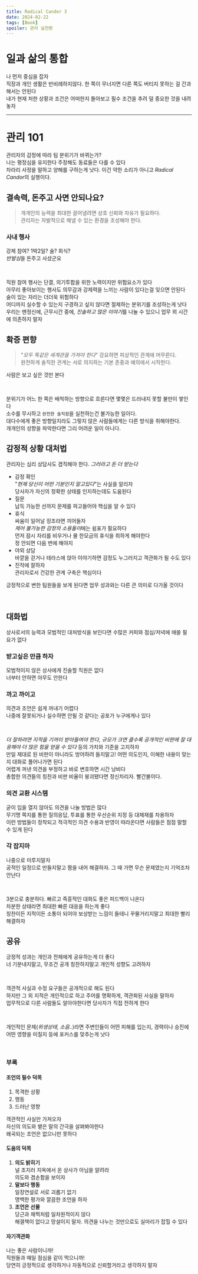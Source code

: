 ```yaml
---
title: Radical Candor 3
date: 2024-02-22
tags: [Book]
spoiler: 관리 실전편
---
```


# 일과 삶의 통합
나 먼저 중심을 잡자  
직장과 개인 생활은 반비례하지않다. 한 쪽이 무너지면 다른 쪽도 버티지 못하는 걸 간과해서는 안된다  
내가 현재 처한 상황과 조건은 어떠한지 돌아보고 필수 조건을 추려 덜 중요한 것을 내려놓자  

---

# 관리 101
관리자의 감정에 따라 팀 분위기가 바뀌는가?  
나는 평정심을 유지한다 주장해도 동료들은 다를 수 있다  
차라리 사정을 말하고 양해를 구하는게 낫다. 이건 약한 소리가 아니고 *Radical Candor*의 실행이다.

## 결속력, 돈주고 사면 안되나요?
> 개개인의 능력을 최대한 끌어낼려면 상호 신뢰와 자유가 필요하다.  
> 관리자는 자발적으로 해낼 수 있는 환경을 조성해야 한다.

### 사내 행사
강제 참여? 1박2일? 술? 회식?  
*반발심*을 돈주고 사셨군요

&nbsp;

직원 참여 행사는 단결, 의기투합을 위한 노력이지만 위험요소가 있다  
아무리 좋아보이는 행사도 의무감과 강제력을 느끼는 사람이 있다는걸 잊으면 안된다  
술이 있는 자리는 더더욱 위험하다  
어디까지 실수할 수 있는지 구경하고 싶지 않다면 절제하는 분위기를 조성하는게 낫다  
우리는 맨정신에, 근무시간 중에, *진솔하고 많은 이야기*를 나눌 수 있으니 업무 외 시간에 의존하지 말자  

## 확증 편향
> "*모두 똑같은 세계관을 가져야 한다*" 강요하면 피상적인 관계에 머무른다.  
> 완전하게 솔직한 관계는 서로 의지하는 기본 존중과 예의에서 시작한다.  

사람은 보고 싶은 것만 본다  

&nbsp;

분위기가 어느 한 쪽은 배척하는 방향으로 흐른다면 몇몇은 드러내지 못할 불만이 쌓인다  
소수를 무시하고 `완전한 솔직함`을 실천하는건 불가능한 일이다.  
대다수에게 좋은 방향일지라도 그렇지 않은 사람들에게는 다른 방식을 취해야한다.  
개개인의 성향을 파악한다면 그리 어려운 일이 아니다.

## 감정적 상황 대처법
관리자는 심리 상담사도 겸직해야 한다. _그러라고 돈 더 받는다_  

- 감정 확인  
    "_현재 당신이 어떤 기분인지 알고있다_"는 사실을 알리자  
    당사자가 자신의 정확한 상태를 인지하는데도 도움된다  
- 질문  
    납득 가능한 선까지 문제를 파고들어야 핵심을 알 수 있다  
- 휴식  
    싸움이 일어날 징조라면 끼어들자  
    *제어 불가능한 감정의 소용돌이*에는 쉼표가 필요하다  
    먼저 잠시 자리를 비우거나 물 한모금의 휴식을 취하게 해야한다  
    정 안되면 다음 번에 해야지  
- 야외 상담  
    바깥을 걷거나 테라스에 앉아 이야기하면 감정도 누그러지고 객관화가 될 수도 있다  
- 진작에 잘하자  
    관리자로서 건강한 관계 구축은 핵심이다  

긍정적으로 변한 팀원들을 보게 된다면 업무 성과와는 다른 큰 의미로 다가올 것이다

&nbsp;

## 대화법
상사로서의 능력과 모범적인 대처방식을 보인다면 수많은 커피와 점심/저녁에 애쓸 필요가 없다  

### 받고싶은 만큼 하자
모범적이지 않은 상사에게 진솔할 직원은 없다  
너부터 안하면 아무도 안한다  

### 까고 까이고
의견과 조언은 쉽게 꺼내기 어렵다  
나중에 잘못되거나 실수하면 안될 것 같다는 공포가 누구에게나 있다

&nbsp;

_더 잘하려면 지적을 기꺼이 받아들여야 한다_, _규모가 크면 클수록 공개적인 비판에 잘 대응해야 더 많은 힘을 얻을 수 있다_ 등의 가치와 기준을 고지하자  
만일 제대로 된 비판이 아니라도 방어하려 들지말고! 어떤 의도인지, 이해한 내용이 맞는지 대화로 풀어나가면 된다  
어렵게 꺼낸 의견을 부정하고 바로 변호하면 시간 낭비다  
총합한 의견들의 칭찬과 비판 비율이 붕괴됐다면 정신차리자. 빨간불이다.  

### 의견 교환 시스템
굳이 입을 열지 않아도 의견을 나눌 방법은 많다  
무기명 쪽지를 통한 질의응답, 투표를 통한 우선순위 지정 등 대체재를 차용하자  
이런 방법들이 정착되고 적극적인 의견 수용과 반영이 따라온다면 사람들은 점점 말할 수 있게 된다

### 각 잡지마
나중으로 미루지말자  
공적인 일정으로 만들지말고 짬을 내어 해결하자. 그 때 가면 무슨 문제였는지 기억조차 안난다  

&nbsp;

3분으로 충분하다. 빠르고 즉흥적인 대화도 좋은 피드백이 나온다  
차분한 상태라면 최대한 빠른 대응을 하는게 좋다  
칭찬이든 지적이든 소통이 되어야 보상받는 느낌이 들테니 꾸물거리지말고 최대한 빨리 해결하자  

## 공유
긍정적 성과는 개인과 전체에게 공유하는게 더 좋다  
너 기분내지말고, 무조건 공개 칭찬하지말고 개인적 성향도 고려하자

&nbsp;

객관적 사실과 수정 요구들은 공개적으로 해도 된다  
하지만 그 외 지적은 개인적으로 하고 주어를 명확하게, 객관화된 사실을 말하자  
업무적으로 다른 사람들도 알아야한다면 당사자가 직접 전하게 한다  

&nbsp;

개인적인 문제(_위생상태_, _소음_..)라면 주변인들이 어떤 피해를 입는지, 경력이나 승진에 어떤 영향을 미칠지 등에 포커스를 맞추는게 낫다  

&nbsp;

### 부록
#### 조언의 필수 덕목
1. 목격한 상황
1. 행동
1. 드러난 영향

객관적인 사실만 가져오자  
자신의 의도와 뱉은 말의 간극을 살펴봐야한다  
왜곡되는 조언은 없으니만 못하다

#### 도움의 덕목
1. __의도 밝히기__  
    널 조지러 지옥에서 온 상사가 아님을 알려라  
    의도와 겸손함을 보이자
1. __말보다 행동__  
    일장연설로 서로 괴롭기 없기  
    명백한 평가와 깔끔한 조언을 하자
1. __조언은 선물__  
    당근과 채찍처럼 일차원적이지 않다  
    해결책이 없다고 망설이지 말자. 의견을 나누는 것만으로도 실마리가 잡힐 수 있다

#### 자기객관화
나는 좋은 사람이니까!  
직원들과 매일 점심을 같이 먹으니까!  
당연히 긍정적으로 생각하거나 자동적으로 신뢰할거라고 생각하지 말자